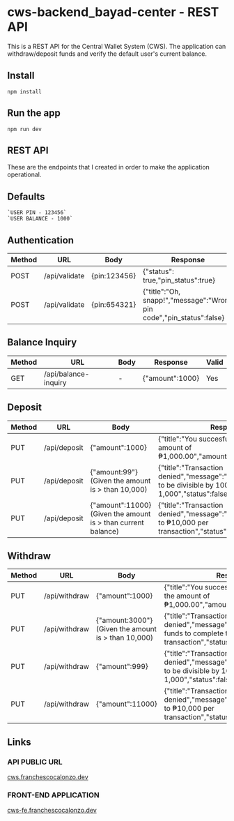 # cws-backend_bayad-center - REST API

This is a REST API for the Central Wallet System (CWS). The application can
withdraw/deposit funds and verify the default user's current balance.

## Install
    npm install
 
## Run the app 
    npm run dev
    
## REST API
These are the endpoints that I created in order to make the application operational.

## Defaults 
    `USER PIN - 123456`
    `USER BALANCE - 1000`

## Authentication 
| Method | URL           | Body         | Response                                                             | Valid |
|--------|---------------|--------------|----------------------------------------------------------------------|-------|
| POST   | /api/validate | {pin:123456} | {"status": true,"pin_status":true}                                   | Yes   |
| POST   | /api/validate | {pin:654321} | {"title":"Oh, snapp!","message":"Wrong pin code","pin_status":false} | No    |

## Balance Inquiry
| Method | URL                  | Body | Response        | Valid |
|--------|----------------------|------|-----------------|-------|
| GET    | /api/balance-inquiry | -    | {"amount":1000} | Yes   |

## Deposit
| Method | URL          | Body                                                          | Response                                                                                                         | Valid |
|--------|--------------|---------------------------------------------------------------|------------------------------------------------------------------------------------------------------------------|-------|
| PUT    | /api/deposit | {"amount":1000}                                               | {"title":"You succesfully deposit with the amount of ₱1,000.00","amount":2000,"status":true}                     | Yes   |
| PUT    | /api/deposit | {"amount:99"}  (Given the amount is > than 10,000)            | {"title":"Transaction denied","message":"The amount needs to be divisible by 100, 500, or 1,000","status":false} | No    |
| PUT    | /api/deposit | {"amount":11000} (Given the amount is > than current balance) | {"title":"Transaction denied","message":"You can deposit up to ₱10,000 per transaction","status":false}          | No    |

## Withdraw
| Method | URL           | Body                                                 | Response                                                                                                           | Valid |
|--------|---------------|------------------------------------------------------|--------------------------------------------------------------------------------------------------------------------|-------|
| PUT    | /api/withdraw | {"amount":1000}                                      | {"title":"You succesfully withdraw with the amount of ₱1,000.00","amount":1000,"status":true}                      | Yes   |
| PUT    | /api/withdraw | {"amount:3000"}  (Given the amount is > than 10,000) | {"title":"Transaction denied","message":"You have insufficient funds to complete this transaction","status":false} | No    |
| PUT    | /api/withdraw | {"amount":999}                                       | {"title":"Transaction denied","message":"The amount needs to be divisible by 100, 500, or 1,000","status":false}   | No    |
| PUT    | /api/withdraw | {"amount":11000}                                     | {"title":"Transaction denied","message":"You can withdraw up to ₱10,000 per transaction","status":false}           | No    |

## Links

### API PUBLIC URL
[cws.franchescocalonzo.dev](cws.franchescocalonzo.dev/balance-inquiry)

### FRONT-END APPLICATION
[cws-fe.franchescocalonzo.dev](https:cws-fe.franchescocalonzo.dev/)



